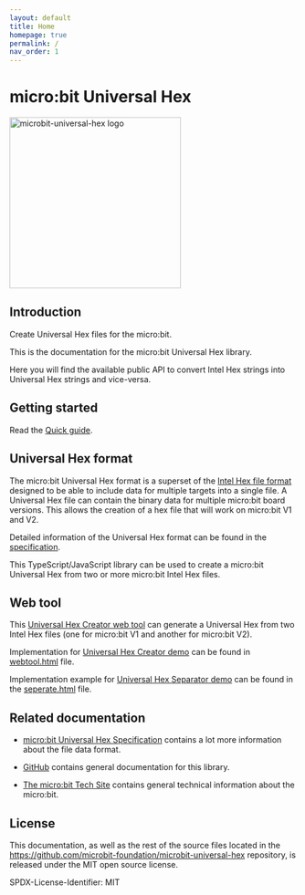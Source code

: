 ```yaml
---
layout: default
title: Home
homepage: true
permalink: /
nav_order: 1
---
```


# micro:bit Universal Hex

<img alt="microbit-universal-hex logo" src="img/microbit-uh-logo.png" width="300px">

## Introduction

Create Universal Hex files for the micro:bit.

This is the documentation for the micro:bit Universal Hex library.

Here you will find the available public API to convert Intel Hex strings into Universal Hex strings and vice-versa.

## Getting started

Read the [Quick guide](quick-guide.md).

## Universal Hex format

The micro:bit Universal Hex format is a superset of the
[Intel Hex file format](https://en.wikipedia.org/wiki/Intel_HEX) designed to be
able to include data for multiple targets into a single file. A Universal Hex file can contain the binary data for multiple micro:bit
board versions. This allows the creation of a hex file that will work on micro:bit V1 and V2.

Detailed information of the Universal Hex format can be found in the [specification](https://github.com/microbit-foundation/spec-universal-hex).

This TypeScript/JavaScript library can be used to create a
micro:bit Universal Hex from two or more micro:bit Intel Hex files.

## Web tool

This [Universal Hex Creator web tool](https://tech.microbit.org/software/universal-hex-creator/) can
generate a Universal Hex from two Intel Hex files (one for micro:bit V1 and another for micro:bit V2).

Implementation for [Universal Hex Creator demo](./examples/webtool.html) can be found in [webtool.html](https://github.com/microbit-foundation/microbit-universal-hex/blob/main/docs/examples/webtool.html) file.

Implementation example for [Universal Hex Separator demo](./examples/separate.html) can be found in the [seperate.html](https://github.com/microbit-foundation/microbit-universal-hex/blob/main/docs/examples/separate.html) file.

## Related documentation

- [micro:bit Universal Hex Specification](https://github.com/microbit-foundation/spec-universal-hex) contains a lot more information
  about the file data format.

- [GitHub](https://microbit-foundation.github.io/microbit-universal-hex/) contains general documentation for this
  library.

- [The micro:bit Tech Site](https://tech.microbit.org) contains general technical information about the micro:bit.

## License

This documentation, as well as the rest of the source files located in the
https://github.com/microbit-foundation/microbit-universal-hex repository, is
released under the MIT open source license.

SPDX-License-Identifier: MIT
